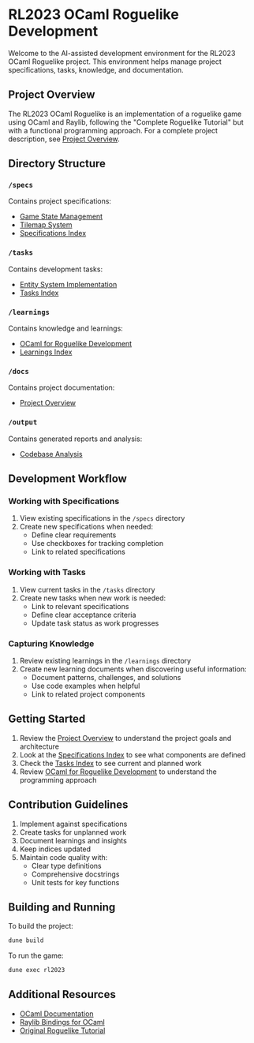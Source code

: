 # RL2023 OCaml Roguelike Development

Welcome to the AI-assisted development environment for the RL2023 OCaml Roguelike project. This environment helps manage project specifications, tasks, knowledge, and documentation.

## Project Overview

The RL2023 OCaml Roguelike is an implementation of a roguelike game using OCaml and Raylib, following the "Complete Roguelike Tutorial" but with a functional programming approach. For a complete project description, see [Project Overview](.cursor/docs/project_overview.md).

## Directory Structure

### `/specs`

Contains project specifications:

- [Game State Management](specs/backend/game_state.md)
- [Tilemap System](specs/backend/tilemap.md)
- [Specifications Index](SPECS.md)

### `/tasks`

Contains development tasks:

- [Entity System Implementation](tasks/TASK-001.md)
- [Tasks Index](TASKS.md)

### `/learnings`

Contains knowledge and learnings:

- [OCaml for Roguelike Development](learnings/LEARN-001.md)
- [Learnings Index](LEARNINGS.md)

### `/docs`

Contains project documentation:

- [Project Overview](docs/project_overview.md)

### `/output`

Contains generated reports and analysis:

- [Codebase Analysis](output/codebase_analysis.md)

## Development Workflow

### Working with Specifications

1. View existing specifications in the `/specs` directory
2. Create new specifications when needed:
   - Define clear requirements
   - Use checkboxes for tracking completion
   - Link to related specifications

### Working with Tasks

1. View current tasks in the `/tasks` directory
2. Create new tasks when new work is needed:
   - Link to relevant specifications
   - Define clear acceptance criteria
   - Update task status as work progresses

### Capturing Knowledge

1. Review existing learnings in the `/learnings` directory
2. Create new learning documents when discovering useful information:
   - Document patterns, challenges, and solutions
   - Use code examples when helpful
   - Link to related project components

## Getting Started

1. Review the [Project Overview](docs/project_overview.md) to understand the project goals and architecture
2. Look at the [Specifications Index](SPECS.md) to see what components are defined
3. Check the [Tasks Index](TASKS.md) to see current and planned work
4. Review [OCaml for Roguelike Development](learnings/LEARN-001.md) to understand the programming approach

## Contribution Guidelines

1. Implement against specifications
2. Create tasks for unplanned work
3. Document learnings and insights
4. Keep indices updated
5. Maintain code quality with:
   - Clear type definitions
   - Comprehensive docstrings
   - Unit tests for key functions

## Building and Running

To build the project:

```bash
dune build
```

To run the game:

```bash
dune exec rl2023
```

## Additional Resources

- [OCaml Documentation](https://ocaml.org/docs)
- [Raylib Bindings for OCaml](https://github.com/tjammer/raylib-ocaml)
- [Original Roguelike Tutorial](http://rogueliketutorials.com/)

